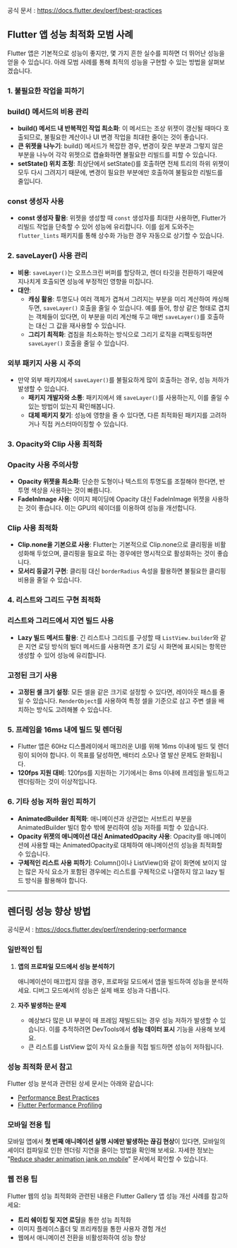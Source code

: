 공식 문서 : https://docs.flutter.dev/perf/best-practices

## Flutter 앱 성능 최적화 모범 사례

Flutter 앱은 기본적으로 성능이 좋지만, 몇 가지 흔한 실수를 피하면 더 뛰어난 성능을 얻을 수 있습니다. 아래 모범 사례를 통해 최적의 성능을 구현할 수 있는 방법을 살펴보겠습니다.

### 1. 불필요한 작업을 피하기

### build() 메서드의 비용 관리

- **build() 메서드 내 반복적인 작업 최소화**: 이 메서드는 조상 위젯이 갱신될 때마다 호출되므로, 불필요한 계산이나 UI 변경 작업을 최대한 줄이는 것이 좋습니다.
- **큰 위젯을 나누기**: build() 메서드가 복잡한 경우, 변경이 잦은 부분과 그렇지 않은 부분을 나누어 각각 위젯으로 캡슐화하면 불필요한 리빌드를 피할 수 있습니다.
- **setState() 위치 조정**: 최상단에서 setState()를 호출하면 전체 트리의 하위 위젯이 모두 다시 그려지기 때문에, 변경이 필요한 부분에만 호출하여 불필요한 리빌드를 줄입니다.

### const 생성자 사용

- **const 생성자 활용**: 위젯을 생성할 때 `const` 생성자를 최대한 사용하면, Flutter가 리빌드 작업을 단축할 수 있어 성능에 유리합니다. 이를 쉽게 도와주는 `flutter_lints` 패키지를 통해 상수화 가능한 경우 자동으로 상기할 수 있습니다.

### 2. saveLayer() 사용 관리

- **비용**: `saveLayer()`는 오프스크린 버퍼를 할당하고, 렌더 타깃을 전환하기 때문에 지나치게 호출되면 성능에 부정적인 영향을 미칩니다.
- **대안**:
    - **캐싱 활용**: 투명도나 여러 객체가 겹쳐서 그려지는 부분을 미리 계산하여 캐싱해두면, `saveLayer()` 호출을 줄일 수 있습니다. 예를 들어, 항상 같은 형태로 겹치는 객체들이 있다면, 이 부분을 미리 계산해 두고 매번 `saveLayer()`를 호출하는 대신 그 값을 재사용할 수 있습니다.
    - **그리기 최적화**: 겹침을 최소화하는 방식으로 그리기 로직을 리팩토링하면 `saveLayer()` 호출을 줄일 수 있습니다.

### 외부 패키지 사용 시 주의

- 만약 외부 패키지에서 `saveLayer()`를 불필요하게 많이 호출하는 경우, 성능 저하가 발생할 수 있습니다.
    - **패키지 개발자와 소통**: 패키지에서 왜 `saveLayer()`를 사용하는지, 이를 줄일 수 있는 방법이 있는지 확인해봅니다.
    - **대체 패키지 찾기**: 성능에 영향을 줄 수 있다면, 다른 최적화된 패키지를 고려하거나 직접 커스터마이징할 수 있습니다.

### 3. Opacity와 Clip 사용 최적화

### Opacity 사용 주의사항

- **Opacity 위젯을 최소화**: 단순한 도형이나 텍스트의 투명도를 조절해야 한다면, 반투명 색상을 사용하는 것이 빠릅니다.
- **FadeInImage 사용**: 이미지 페이딩에 Opacity 대신 FadeInImage 위젯을 사용하는 것이 좋습니다. 이는 GPU의 쉐이더를 이용하여 성능을 개선합니다.

### Clip 사용 최적화

- **Clip.none을 기본으로 사용**: Flutter는 기본적으로 Clip.none으로 클리핑을 비활성화해 두었으며, 클리핑을 필요로 하는 경우에만 명시적으로 활성화하는 것이 좋습니다.
- **모서리 둥글기 구현**: 클리핑 대신 `borderRadius` 속성을 활용하면 불필요한 클리핑 비용을 줄일 수 있습니다.

### 4. 리스트와 그리드 구현 최적화

### 리스트와 그리드에서 지연 빌드 사용

- **Lazy 빌드 메서드 활용**: 긴 리스트나 그리드를 구성할 때 `ListView.builder`와 같은 지연 로딩 방식의 빌더 메서드를 사용하면 초기 로딩 시 화면에 표시되는 항목만 생성할 수 있어 성능에 유리합니다.

### 고정된 크기 사용

- **고정된 셀 크기 설정**: 모든 셀을 같은 크기로 설정할 수 있다면, 레이아웃 패스를 줄일 수 있습니다. `RenderObject`를 사용하여 특정 셀을 기준으로 삼고 주변 셀을 배치하는 방식도 고려해볼 수 있습니다.

### 5. 프레임을 16ms 내에 빌드 및 렌더링

- Flutter 앱은 60Hz 디스플레이에서 매끄러운 UI를 위해 16ms 이내에 빌드 및 렌더링이 되어야 합니다. 이 목표를 달성하면, 배터리 소모나 열 발산 문제도 완화됩니다.
- **120fps 지원 대비**: 120fps를 지원하는 기기에서는 8ms 이내에 프레임을 빌드하고 렌더링하는 것이 이상적입니다.

### 6. 기타 성능 저하 원인 피하기

- **AnimatedBuilder 최적화**: 애니메이션과 상관없는 서브트리 부분을 AnimatedBuilder 빌더 함수 밖에 분리하여 성능 저하를 피할 수 있습니다.
- **Opacity 위젯의 애니메이션 대신 AnimatedOpacity 사용**: Opacity를 애니메이션에 사용할 때는 AnimatedOpacity로 대체하여 애니메이션의 성능을 최적화할 수 있습니다.
- **구체적인 리스트 사용 피하기**: Column()이나 ListView()와 같이 화면에 보이지 않는 많은 자식 요소가 포함된 경우에는 리스트를 구체적으로 나열하지 않고 lazy 빌드 방식을 활용해야 합니다.

---

## 렌더링 성능 향상 방법

공식문서 : https://docs.flutter.dev/perf/rendering-performance

### 일반적인 팁

1. **앱의 프로파일 모드에서 성능 분석하기**
    
    애니메이션이 매끄럽지 않을 경우, 프로파일 모드에서 앱을 빌드하여 성능을 분석하세요. 디버그 모드에서의 성능은 실제 배포 성능과 다릅니다.
    
2. **자주 발생하는 문제**
    - 예상보다 많은 UI 부분이 매 프레임 재빌드되는 경우 성능 저하가 발생할 수 있습니다. 이를 추적하려면 DevTools에서 **성능 데이터 표시** 기능을 사용해 보세요.
    - 큰 리스트를 ListView 없이 자식 요소들을 직접 빌드하면 성능이 저하됩니다.

### 성능 최적화 문서 참고

Flutter 성능 분석과 관련된 상세 문서는 아래와 같습니다:

- [Performance Best Practices](https://www.notion.so/part-2-13e07565f81c8081850bc95f29a0c3e9?pvs=21)
- [Flutter Performance Profiling](https://www.notion.so/part-2-13e07565f81c8081850bc95f29a0c3e9?pvs=21)

### 모바일 전용 팁

모바일 앱에서 **첫 번째 애니메이션 실행 시에만 발생하는 끊김 현상**이 있다면, 모바일의 셰이더 컴파일로 인한 렌더링 지연을 줄이는 방법을 확인해 보세요. 자세한 정보는 "[Reduce shader animation jank on mobile](https://www.notion.so/part-2-13e07565f81c8081850bc95f29a0c3e9?pvs=21)" 문서에서 확인할 수 있습니다.

### 웹 전용 팁

Flutter 웹의 성능 최적화와 관련된 내용은 Flutter Gallery 앱 성능 개선 사례를 참고하세요:

- **트리 쉐이킹 및 지연 로딩**을 통한 성능 최적화
- 이미지 플레이스홀더 및 프리캐칭을 통한 사용자 경험 개선
- 웹에서 애니메이션 전환을 비활성화하여 성능 향상
